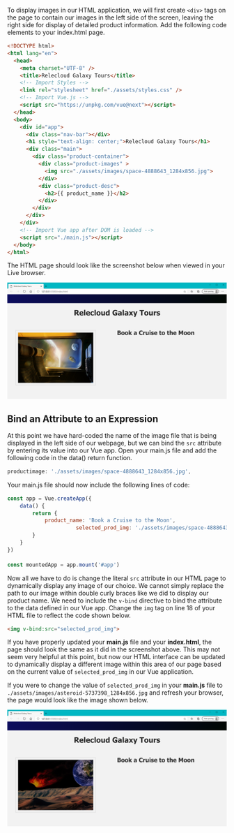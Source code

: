 To display images in our HTML application, we will first create `<div>` tags on the page to contain our images in the left side of the screen, leaving the right side for display of detailed product information. Add the following code elements to your index.html page.

```html
<!DOCTYPE html>
<html lang="en">
  <head>
    <meta charset="UTF-8" />
    <title>Relecloud Galaxy Tours</title>
    <!-- Import Styles -->
    <link rel="stylesheet" href="./assets/styles.css" />
    <!-- Import Vue.js -->
    <script src="https://unpkg.com/vue@next"></script>
  </head>
  <body>
    <div id="app">
      <div class="nav-bar"></div>
      <h1 style="text-align: center;">Relecloud Galaxy Tours</h1>
      <div class="main">
        <div class="product-container">
          <div class="product-images" >
            <img src="./assets/images/space-4888643_1284x856.jpg">
          </div>
          <div class="product-desc">
            <h2>{{ product_name }}</h2>
          </div>
        </div>
      </div>
    </div>
    <!-- Import Vue app after DOM is loaded -->
    <script src="./main.js"></script>
  </body>
</html>
```

The HTML page should look like the screenshot below when viewed in your Live browser.

![Screenshot showing the HTML page with new div sections that display an image on the left, with the product name centered in the section on the right.](../media/html-formatted-with-image-on-left.png)

## Bind an Attribute to an Expression

At this point we have hard-coded the name of the image file that is being displayed in the left side of our webpage, but we can bind the `src` attribute by entering its value into our Vue app. Open your main.js file and add the following code in the data() return function.

```javascript
productimage: './assets/images/space-4888643_1284x856.jpg',
```

Your main.js file should now include the following lines of code:

```javascript
const app = Vue.createApp({
    data() {
        return {
            product_name: 'Book a Cruise to the Moon',
					  selected_prod_img: './assets/images/space-4888643_1284x856.jpg',
        }
    }
})

const mountedApp = app.mount('#app')
```

Now all we have to do is change the literal `src` attribute in our HTML page to dynamically display any image of our choice. We cannot simply replace the path to our image within double curly braces like we did to display our product name. We need to include the `v-bind` directive to bind the attribute to the data defined in our Vue app. Change the `img` tag on line 18 of your HTML file to reflect the code shown below.

```html
<img v-bind:src="selected_prod_img">
```

If you have properly updated your **main.js** file and your **index.html**, the page should look the same as it did in the screenshot above. This may not seem very helpful at this point, but now our HTML interface can be updated to dynamically display a different image within this area of our page based on the current value of `selected_prod_img` in our Vue application.

If you were to change the value of `selected_prod_img` in your **main.js** file to `./assets/images/asteroid-5737398_1284x856.jpg` and refresh your browser, the page would look like the image shown below.

![Screenshot showing the same HTML page displayed previously, with a new asteroid image displayed on the left side of the page.](../media/selected-product-changed-to-asteroid.png)
